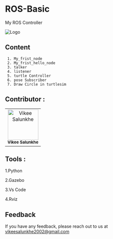 # ROS-Basic
My ROS Controller


![Logo](https://www.analyticsinsight.net/wp-content/uploads/2020/08/Robotic-Lab.jpg)

## Content


     1. My_frist_node 
     2. My_frist_hello_node
     3. talker
     4. listener 
     5. turtle Controller
     6. pose Subscriber
     7. Draw Circle in turtlesim
   


## Contributor :  

<table>
  <tr>
    <td align="center"><a href="https://github.com/Vikeesalunkhe"><img src="https://avatars.githubusercontent.com/u/117392336?v=4" width="100px;" alt="Vikee Salunkhe"/><br/><sub><b>Vikee Salunkhe</b></sub></a><br/>
</tr>
</table>



## Tools :

1.Python

2.Gazebo

3.Vs Code

4.Rviz

## Feedback

If you have any feedback, please reach out to us at vikeesalunkhe2002@gmail.com
